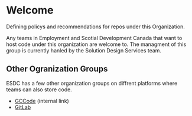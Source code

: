 # Welcome
Defining policys and recommendations for repos under this Organization.

Any teams in Employment and Scotial Development Canada that want to host code under this organization are welcome to. The managment of this group is currently hanled by the Solution Design Services team.

## Other Ogranization Groups
ESDC has a few other organization groups on diffrent platforms where teams can also store code.

* [GCCode](https://gccode.ssc-spc.gc.ca/iitb-dgiit) (internal link)
* [GitLab](https://gitlab.com/esdc-iitb)
